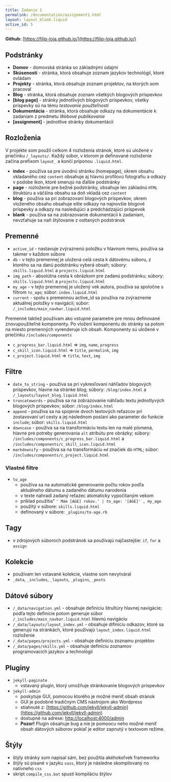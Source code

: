 ```yaml
---
title: Zadanie 1
permalink: /documentation/assignment1.html
layout: layout_blank.liquid
active_id: 5
---
```


**Github:** [https://filip-loja.github.io/](https://filip-loja.github.io/)

## Podstránky
* **Domov** - domovská stránka so základnými údajmi
* **Skúsenosti** - stránka, ktorá obsahuje zoznam jazykov technológií, ktoré ovládam
* **Projekty** - stránka, ktorá obsahuje zoznam projektov, na ktorých som pracoval
* **Blog** - stránka, ktorá obsahuje zoznam všetkých blogových príspevkov
* **[blog page]** - stránky jednotlivých blogových príspevkov, všetky príspevky sú na tému *testovanie použteľnosti*
* **Dokumentácia** - stránka, ktorá obsahuje odkazy na dokumentácie k zadaniam z predmetu *Webové publikovanie*
* **[assignment]** - jednotlive stránky dokumentácií


## Rozloženia
V projekte som použil celkom 4 rozloženia stránok, ktoré sú uložené v priečinku `/_layouts/`. Každý súbor, v ktorom je definované rozloženie začína prefixom `layout_` a končí príponou `.liquid.html`.
* **index** - používa sa pre úvodnú stránku (homepage), okrem obsahu vkladaného cez `content` obsahuje aj hlavnú profilovú fotografiu a odkazy v podobe ikon, ktoré smerujú na ďalšie podstránky
* **page** - rozloženie pre bežné podstránky, obsahuje len základnú `HTML` štruktúru a väčšina obsahu sa doň vkladá cez `content`
* **blog** - používa sa pri zobrazovaní blogových príspevkov, okrem vloženého obsahu obsahuje ešte odkazy na najnovšie blogové príspevky a odkazy na nasledujúci a predchádzajúci príspevok
* **blank** - používa sa na zobrazovanie dokumentácií k zadaniam, nevzťahuje sa naň štýlovanie z osttaných podstránok

## Premenné
* `active_id` - nastavuje zvýraznenú položku v hlavnom menu, používa sa takmer v každom súbore
* `db` - v tejto premennej je uložená celá cesta k dátovému súboru, z ktorého sa na danú podstránku vyberá obsah; súbory: `skills.liquid.html` a `projects.liquid.html`
* `img_path` - absolútna cesta k obrázkom pre zadanú podstránku; súbory: `skills.liquid.html` a `projects.liquid.html`
* `my_age` - v tejto premennej je uložený vek autora, používa sa spoločne s filtrom `to_age`; súbor: `index.liquid.html`
* `current` - spolu s premennou active_id sa používa na zvýraznenie aktuálnej položky v navigácií; súbor: `/_includes/main_navbar.liquid.html`

Premenné taktiež používam ako vstupné parametre pre mnou definované znovupoužiteľné komponenty. Po vložení komponentu do stránky sa potom na miesto premenných vyrenderuje ich obsah. Komponenty sú uložené v priečinku `/includes/components`
* `c_progress_bar.liquid.html` => `img`, `name`, `progress`
* `c_skill_icon.liquid.html` => `title`, `permalink`, `img`
* `c_project.liquid.html` => `title`, `text`, `img`

## Filtre
* `date_to_string` - používa sa pri vykresľovaní náhľadov blogových príspevkov, hlavne na stránke blog; súbory: `/blog/index.html` a `/_layouts/layout_blog.liquid.html`
* `truncatewords` - používa sa na zobrazovanie náhľadu textu jednotlyvých blogových príspevkov; súbor: `/blog/index.html`
* `append` - používa sa na spojenie dvoch textových reťazcov pri zostavovaní url cesty a jej následnom poslaní ako parameter do funkcie `include`; súbor: `skills.liquid.html`
* `downcase` - používa sa na transformáciu textu len na malé písmená, hlavne pre potreby generovania `alt` atribútu pre obrázky; súbory: `/includes/components/c_progress_bar.liquid.html` a `/includes/components/c_skill_icon.liquid.html`
* `markdownify` - používa sa na transformáciu `md` značiek do `HTML`; súbor: `/includes/components/c_project.liquid.html`

### Vlastné filtre
* `to_age`
    * používa sa na automatické generovanie počtu rokov podľa aktuálneho dátumu a zadaného dátumu narodenia
    * v texte nahradí zadaný reťazec atomaticky vypočítaným vekom
    * príklad použitia" `' Mám [AGE] rokov.' | to_age: '[AGE]' , my_age `
    * použitý v súbore: `skills.liquid.html`
    * definovaný v súbore: `_plugins/to-age.rb`

## Tagy
* v zdrojových súboroch podstránok sa používajú najčastejšie: `if`, `for` a `assign`

## Kolekcie
* používam len vstavané kolekcie, vlastne som nevytváral
* `_data`, `_includes`, `_layouts`, `_plugins`, `_posts`

## Dátové súbory
* `/_data/navigation.yml` - obsahuje definíciu štrultúry hlavnej navigácie; podľa tejto definície potom generuje súbor `/_includes/main_navbar.liquid.html` hlavnú navigáciu
* `/_data/layouts/layout_index.yml` - obsahuje difiníciu odkazov, ktoré sa generujú na stránkách, ktoré používajú `layout_index.liquid.html` rozloženie
* `/_data/pages/projects.yml` - obsahuje definíciu zoznamu projektov
* `/_data/pages/skills.yml` - obsahuje definíciu zoznamov programovacích jazykov a technológií

## Pluginy
* `jekyll-paginate`
    * vstavaný plugin, ktorý umožňuje stránkovanie blogových príspevkov
* `jekyll-admin`
    * poskytuje GUI, pomocou ktorého je možné meniť obsah stránok
    * GUI je podobné tradičným CMS nástrojom ako Wordpress
    * stiahnuté z: [https://github.com/jekyll/jekyll-admin](https://github.com/jekyll/jekyll-admin)
    * dostupné na adrese: [http://localhost:4000/admin](http://localhost:4000/admin)
    * **Pozor!** Plugin obsahuje bug a nie je pomoocu neho možné meniť obsah dátových súborov pokiaľ je editor zapnutý v textovom režime.

## Štýly
* štýly stránky som napísal sám, bez použitia akéhokoľvek frameworku
* štýly sú písané v jazyku `sass`, ktorý je následne skompilovaný no natívneho `css`
* skript `compile_css.bat` spustí kompiláciu štýlov



